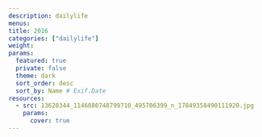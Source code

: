 ```yaml
---
description: dailylife
menus: 
title: 2016
categories: ["dailylife"]
weight: 
params:
  featured: true
  private: false
  theme: dark
  sort_order: desc
  sort_by: Name # Exif.Date
resources:
  - src: 13628344_1146080748799710_495706399_n_17849358490111920.jpg
    params:
      cover: true
---
```

